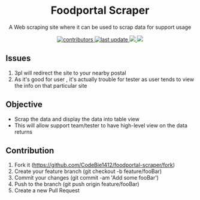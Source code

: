 <!--
Hey, thanks for checking out the readme.me file. If you have any enhancements, feel free to fork this project and create a pull request, or open an issue labeled "enhancement". 
Don't forget to give this project a star for additional support ;)
I'm currently working on transitioning into backend development and exploring opportunities in this field. 
If you have any advice, leads, or opportunities, please don't hesitate to contact me.
Maybe you can mention me or this repo in the acknowledgements too!
-->

<div align="center">
  <h1>Foodportal Scraper</h1>
  <p>
    A Web scraping site where it can be used to scrap data for support usage
  </p>
</div>

<!-- Badges -->
<p align="center">
  <a href="https://github.com/CodeBie1412/foodportal-scraper/graphs/contributors">
    <img src="https://img.shields.io/github/contributors/CodeBie1412/foodportal-scraper" alt="contributors" />
  </a>
   <a href="">
    <img src="https://img.shields.io/github/last-commit/CodeBie1412/foodportal-scraper" alt="last update" />
  </a>
  <a href="">
    <img src="https://img.shields.io/badge/express-v4.19.2-green"/>
  </a>
   <a href="">
    <img src="https://img.shields.io/badge/puppeteer-v22.12.1-red"/>
  </a>
</p>

## Issues

1. 3pl will redirect the site to your nearby postal
2. As it's good for user , it's actually trouble for tester as user tends to view the info on that particular site

## Objective

- Scrap the data and display the data into table view
- This will allow support team/tester to have high-level view on the data returns

## Contribution

1. Fork it (https://github.com/CodeBie1412/foodportal-scraper/fork)
2. Create your feature branch (git checkout -b feature/fooBar)
3. Commit your changes (git commit -am 'Add some fooBar')
4. Push to the branch (git push origin feature/fooBar)
5. Create a new Pull Request
